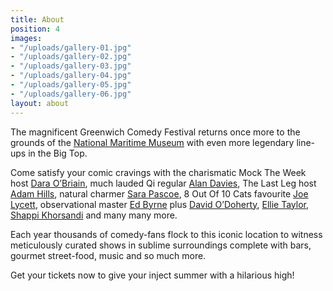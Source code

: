 ```yaml
---
title: About
position: 4
images:
- "/uploads/gallery-01.jpg"
- "/uploads/gallery-02.jpg"
- "/uploads/gallery-03.jpg"
- "/uploads/gallery-04.jpg"
- "/uploads/gallery-05.jpg"
- "/uploads/gallery-06.jpg"
layout: about
---
```


The magnificent Greenwich Comedy Festival returns once more to the grounds of the [National Maritime Museum](/location/) with even more legendary line-ups in the Big Top.

Come satisfy your comic cravings with the charismatic Mock The Week host [Dara O’Briain](/line-up/sunday-late/), much lauded Qi regular [Alan Davies](/line-up/friday/), The Last Leg host [Adam Hills](/line-up/sunday-mid/), natural charmer [Sara Pascoe](/line-up/saturday-mid/), 8 Out Of 10 Cats favourite [Joe Lycett](/line-up/thursday/), observational master [Ed Byrne](/line-up/saturday-late/) plus [David O’Doherty](/line-up/saturday-mid/), [Ellie Taylor](/line-up/thursday/), [Shappi Khorsandi](/line-up/sunday-mid/) and many many more.

Each year thousands of comedy-fans flock to this iconic location to witness meticulously curated shows in sublime surroundings complete with bars, gourmet street-food, music and so much more.

Get your tickets now to give your inject summer with a hilarious high!